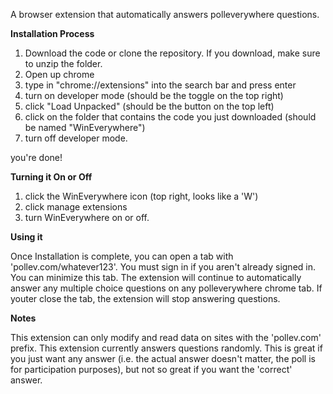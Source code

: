 A browser extension that automatically answers polleverywhere questions.

**Installation Process**

1) Download the code or clone the repository. If you download, make sure to unzip the folder.
2) Open up chrome
3) type in "chrome://extensions" into the search bar and press enter
4) turn on developer mode (should be the toggle on the top right)
5) click "Load Unpacked" (should be the button on the top left)
6) click on the folder that contains the code you just downloaded (should be named "WinEverywhere")
7) turn off developer mode.

you're done!

**Turning it On or Off**

1) click the WinEverywhere icon (top right, looks like a 'W')
2) click manage extensions
3) turn WinEverywhere on or off.

**Using it**

Once Installation is complete, you can open a tab with 'pollev.com/whatever123'. You must sign in if you aren't already signed in. You can minimize this tab. The extension will continue to automatically answer any multiple choice questions on any polleverywhere chrome tab. If youter close the tab, the extension will stop answering questions.

**Notes**

This extension can only modify and read data on sites with the 'pollev.com' prefix.
This extension currently answers questions randomly. This is great if you just want any answer (i.e. the actual answer doesn't matter, the poll is for participation purposes), but not so great if you want the 'correct' answer.
